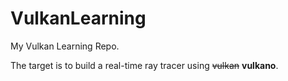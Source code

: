 # VulkanLearning

My Vulkan Learning Repo.

The target is to build a real-time ray tracer using ~~vulkan~~ **vulkano**.